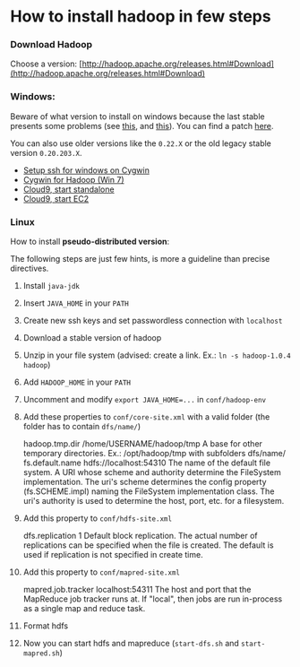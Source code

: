 How to install hadoop in few steps
==================================

### Download Hadoop

Choose a version: [http://hadoop.apache.org/releases.html#Download](http://hadoop.apache.org/releases.html#Download)

### Windows:

Beware of what version to install on windows because the last stable presents some problems (see [this](http://stackoverflow.com/questions/10509427/hadoop-in-windows), and [this](https://issues.apache.org/jira/browse/HADOOP-7682)). You can find a patch [here](https://github.com/congainc/patch-hadoop_7682-1.0.x-win).

You can also use older versions like the `0.22.X` or the old legacy stable version `0.20.203.X`.

* [Setup ssh for windows on Cygwin](https://gist.github.com/tariqmislam/2159173/raw/c03008593ec2f6eeb72a973c6912c48e16d61a36/instructions+and+how-to)
* [Cygwin for Hadoop (Win 7)](http://mukulcygwin.blogspot.it/)
* [Cloud9, start standalone](http://lintool.github.io/Cloud9/docs/content/start-standalone.html)
* [Cloud9, start EC2](http://lintool.github.io/Cloud9/docs/content/start-EC2.html)

### Linux

How to install **pseudo-distributed version**:

The following steps are just few hints, is more a guideline than precise directives.

1) Install `java-jdk`

2) Insert `JAVA_HOME` in your `PATH`

3) Create new ssh keys and set passwordless connection with `localhost`

4) Download a stable version of hadoop

5) Unzip in your file system (advised: create a link. Ex.: `ln -s hadoop-1.0.4 hadoop`)

6) Add `HADOOP_HOME` in your `PATH`

7) Uncomment and modify `export JAVA_HOME=...` in `conf/hadoop-env`

8) Add these properties to `conf/core-site.xml` with a valid folder (the folder has to contain `dfs/name/`)

    <property>
    <name>hadoop.tmp.dir</name>
	  <value>/home/USERNAME/hadoop/tmp</value>
	  <description>A base for other temporary directories. 
	  	Ex.: /opt/hadoop/tmp with subfolders dfs/name/</description>
	</property>
	
	<property>
	  <name>fs.default.name</name>
	  <value>hdfs://localhost:54310</value>
	  <description>The name of the default file system.  A URI whose
	  scheme and authority determine the FileSystem implementation.  The
	  uri's scheme determines the config property (fs.SCHEME.impl) naming
	  the FileSystem implementation class.  The uri's authority is used to
	  determine the host, port, etc. for a filesystem.</description>
	</property>
  
9) Add this property to `conf/hdfs-site.xml`

      <property>
	  <name>dfs.replication</name>
	  <value>1</value>
	  <description>Default block replication.
	  The actual number of replications can be specified when the file is created.
	  The default is used if replication is not specified in create time.
	  </description>
	</property>
  
10) Add this property to `conf/mapred-site.xml`
 
  	<property>
	  <name>mapred.job.tracker</name>
	  <value>localhost:54311</value>
	  <description>The host and port that the MapReduce job tracker runs
	  at.  If "local", then jobs are run in-process as a single map
	  and reduce task.
	  </description>
	</property>

11) Format hdfs

12) Now you can start hdfs and mapreduce (`start-dfs.sh` and `start-mapred.sh`)
